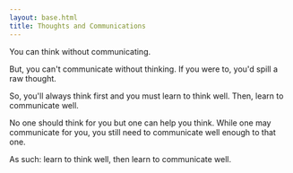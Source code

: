 ```yaml
---
layout: base.html
title: Thoughts and Communications
---
```


You can think without communicating. 

But, you can't communicate without thinking. If you were to, you'd spill a raw thought. 

So, you'll always think first and you must learn to think well. Then, learn to communicate well.

No one should think for you but one can help you think. While one may communicate for you, you still need to communicate well enough to that one.

As such: learn to think well, then learn to communicate well.